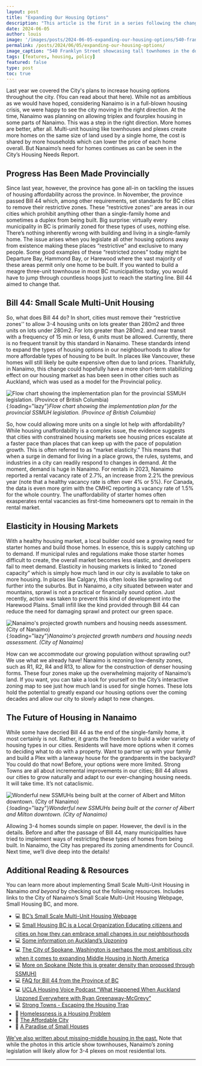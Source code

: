 ```yaml
---
layout: post
title: "Expanding Our Housing Options"
description: "This article is the first in a series following the changes in our city relating to housing. Check back in later to see what Nanaimo has been doing to make Missing Middle Housing possible."
date: 2024-06-05
author: louis
image: '/images/posts/2024-06-05-expanding-our-housing-options/540-franklyn-street.jpg'
permalink: /posts/2024/06/05/expanding-our-housing-options/
image_caption: "540 Franklyn Street showcasing tall townhomes in the downtown core. (460 Realty Inc.)"
tags: [features, housing, policy]
featured: false
type: post
toc: true
---
```


Last year we covered the City's plans to increase housing options throughout the city. (You can read about that here). While not as ambitious as we would have hoped, considering Nanaimo is in a full-blown housing crisis, we were happy to see the city moving in the right direction. At the time, Nanaimo was planning on allowing triplex and fourplex housing in some parts of Nanaimo. This was a step in the right direction. More homes are better, after all. Multi-unit housing like townhouses and plexes create more homes on the same size of land used by a single home, the cost is shared by more households which can lower the price of each home overall. But Nanaimo’s need for homes continues as can be seen in the City’s Housing Needs Report.  

## Progress Has Been Made Provincially

Since last year, however, the province has gone all-in on tackling the issues of housing affordability across the province. In November, the province passed Bill 44 which, among other requirements, set standards for BC cities to remove their restrictive zones. These “restrictive zones'' are areas in our cities which prohibit anything other than a single-family home and sometimes a duplex from being built. Big surprise: virtually every municipality in BC is primarily zoned for these types of uses, nothing else. There’s nothing inherently wrong with building and living in a single-family home. The issue arises when you legislate all other housing options away from existence making these places “restrictive” and exclusive to many people. Some good examples of these “restricted zones” today might be Departure Bay, Hammond Bay, or Harewood where the vast majority of these areas permit only one home to be built. If you wanted to build a meagre three-unit townhouse in most BC municipalities today, you would have to jump through countless hoops just to reach the starting line. Bill 44 aimed to change that.

## Bill 44: Small Scale Multi-Unit Housing

So, what does Bill 44 do? In short, cities must remove their “restrictive zones'' to allow 3-4 housing units on lots greater than 280m2 and three units on lots under 280m2. For lots greater than 280m2. and near transit with a frequency of 15 min or less, 6 units must be allowed. Currently, there is no frequent transit by this standard in Nanaimo. These standards intend to expand the types of housing options in our neighbourhoods to allow for more affordable types of housing to be built. In places like Vancouver, these homes will still likely be quite expensive often due to land prices. Thankfully, in Nanaimo, this change could hopefully have a more short-term stabilizing effect on our housing market as has been seen in other cities such as Auckland, which was used as a model for the Provincial policy.

![Flow chart showing the implementation plan for the provincial SSMUH legislation. (Province of British Columbia)]({{site.baseurl}}/images/posts/2024-06-05-expanding-our-housing-options/ssmuh-deployment.png){:loading="lazy"}*Flow chart showing the implementation plan for the provincial SSMUH legislation. (Province of British Columbia)*

So, how could allowing more units on a single lot help with affordability? While housing unaffordability is a complex issue, the evidence suggests that cities with constrained housing markets see housing prices escalate at a faster pace than places that can keep up with the pace of population growth. This is often referred to as “market elasticity.” This means that when a surge in demand for living in a place grows, the rules, systems, and industries in a city can readily respond to changes in demand. At the moment, demand is huge in Nanaimo. For rentals in 2023, Nanaimo reported a rental vacancy rate of 2.7%, an increase from 2.2% the previous year (note that a healthy vacancy rate is often over 4% or 5%). For Canada, the data is even more grim with the CMHC reporting a vacancy rate of 1.5% for the whole country. The unaffordability of starter homes often exasperates rental vacancies as first-time homeowners opt to remain in the rental market. 

## Elasticity in Housing Markets

With a healthy housing market, a local builder could see a growing need for starter homes and build those homes. In essence, this is supply catching up to demand. If municipal rules and regulations make those starter homes difficult to create, the overall market becomes less elastic, and developers fail to meet demand. Elasticity in housing markets is linked to “zoned capacity” which is simply how much land in our city is available to take on more housing. In places like Calgary, this often looks like sprawling out further into the suburbs. But in Nanaimo, a city situated between water and mountains, sprawl is not a practical or financially sound option. Just recently,  action was taken to prevent this kind of development into the Harewood Plains. Small infill like the kind provided through Bill 44 can reduce the need for damaging sprawl and protect our green space. 

![Nanaimo's projected growth numbers and housing needs assessment. (City of Nanaimo)]({{site.baseurl}}/images/posts/2024-06-05-expanding-our-housing-options/nanaimo-housing-needs-assessment.png){:loading="lazy"}*Nanaimo's projected growth numbers and housing needs assessment. (City of Nanaimo)*

How can we accommodate our growing population without sprawling out? We use what we already have! Nanaimo is rezoning low-density zones, such as R1, R2, R4 and R13, to allow for the construction of denser housing forms. These four zones make up the overwhelming majority of Nanaimo’s land. If you want, you can take a look for yourself on the City’s interactive zoning map to see just how much land is used for single homes. These lots hold the potential to greatly expand our housing options over the coming decades and allow our city to slowly adapt to new changes.

## The Future of Housing in Nanaimo

While some have decried Bill 44 as the end of the single-family home, it most certainly is not. Rather, it grants the freedom to build a wider variety of housing types in our cities. Residents will have more options when it comes to deciding what to do with a property. Want to partner up with your family and build a Plex with a laneway house for the grandparents in the backyard? You could do that now! Before, your options were more limited. Strong Towns are all about incremental improvements in our cities; Bill 44 allows our cities to grow naturally and adapt to our ever-changing housing needs. It will take time. It’s not cataclismic.

![Wonderful new SSMUHs being built at the corner of Albert and Milton downtown. (City of Nanaimo)]({{site.baseurl}}/images/posts/2024-06-05-expanding-our-housing-options/albert-street-missing-middle-housing.jpg){:loading="lazy"}*Wonderful new SSMUHs being built at the corner of Albert and Milton downtown. (City of Nanaimo)*

Allowing 3-4 homes sounds simple on paper. However, the devil is in the details. Before and after the passage of Bill 44, many municipalities have tried to implement ways of restricting these types of homes from being built. In Nanaimo, the City has prepared its zoning amendments for Council. Next time, we’ll dive deep into the details!

## Additional Reading & Resources

You can learn more about implementing Small Scale Multi-Unit Housing in Nanaimo _and beyond_ by checking out the following resources. 
Includes links to the City of Nanaimo’s Small Scale Multi-Unit Housing Webpage, Small Housing BC, and more.

- 💻 [BC’s Small Scale Multi-Unit Housing Webpage](https://www2.gov.bc.ca/gov/content/housing-tenancy/local-governments-and-housing/housing-initiatives/smale-scale-multi-unit-housing)
- 💻 [Small Housing BC is a Local Organization Educating citizens and cities on how they can embrace small changes in our neighbourhoods](https://smallhousing.ca/what-we-do/# )
- 💻 [Some information on Auckland’s Upzoning](https://onefinaleffort.com/auckland )
- 💻 [The City of Spokane, Washington is perhaps the most ambitious city when it comes to expanding Middle Housing in North America](https://www.inlander.com/news/as-spokane-smashes-building-permit-records-a-planned-south-hill-sixplex-offers-hints-at-the-citys-dense-future-27732730 )
- 💻 [More on Spokane (Note this is greater density than proposed through SSMUH)](https://www.theurbanist.org/2023/11/30/spokanes-permanent-middle-housing-rules-should-set-a-statewide-standard/)
- 💻 [FAQ for Bill 44 from the Province of BC](https://www2.gov.bc.ca/assets/gov/housing-and-tenancy/tools-for-government/local-governments-and-housing/faqs_small-scale_multi-unit_housing.pdf )
- 💻 [UCLA Housing Voice Podcast “What Happened When Auckland Upzoned Everywhere with Ryan Greenaway-McGrevy”](https://www.lewis.ucla.edu/2023/03/08/-45-what-happened-when-auckland-upzoned-everywhere-with-ryan-greenaway-mcgrevy/)
- 💻 [Strong Towns - Escaping the Housing Trap](https://www.strongtowns.org/journal/tag/escaping+the+housing+trap)
- 📖 [Homelessness is a Housing Problem](https://homelessnesshousingproblem.com/)
- 📖 [The Affordable City](https://islandpress.org/books/affordable-city#desc)
- 📖 [A Paradise of Small Houses](https://www.goodreads.com/book/show/181037570-a-paradise-of-small-houses)

[We've also written about missing-middle housing in the past.](https://www.beautifulnanaimo.ca/nanaimos-missing-middle) Note that while the photos in this article show townhouses, Nanaimo’s zoning legislation will likely allow for 3-4 plexes on most residential lots.

***